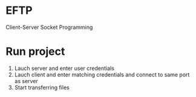 # EFTP
Client-Server Socket Programming

# Run project
1. Lauch server and enter user credentials
2. Lauch client and enter matching credentials and connect to same port as server
3. Start transferring files
